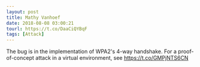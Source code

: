 ```yaml
---
layout: post
title: Mathy Vanhoef
date: 2018-08-08 03:00:21
tourl: https://t.co/DaaCiQYBqF
tags: [Attack]
---
```

The bug is in the implementation of WPA2's 4-way handshake. For a proof-of-concept attack in a virtual environment, see https://t.co/GMPjNTS6CN